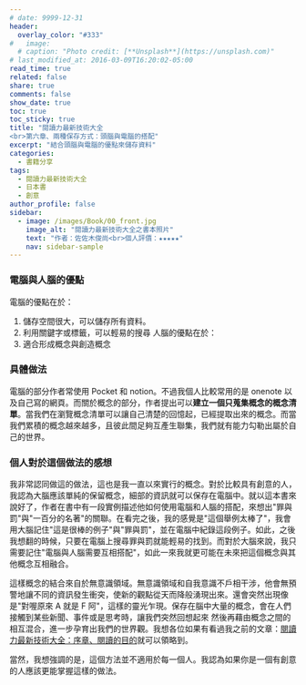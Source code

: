 ```yaml
---
# date: 9999-12-31
header:
  overlay_color: "#333"
#   image: 
  # caption: "Photo credit: [**Unsplash**](https://unsplash.com)"
# last_modified_at: 2016-03-09T16:20:02-05:00
read_time: true
related: false
share: true
comments: false
show_date: true
toc: true
toc_sticky: true
title: "閱讀力最新技術大全
<br>第六章、兩種保存方式：頭腦與電腦的搭配"
excerpt: "結合頭腦與電腦的優點來儲存資料"
categories:
  - 書籍分享
tags:
  - 閱讀力最新技術大全
  - 日本書
  - 創意
author_profile: false
sidebar:
  - image: /images/Book/00_front.jpg
    image_alt: "閱讀力最新技術大全之書本照片"
    text: "作者：佐佐木俊尚<br>個人評價：★★★★★"
    nav: sidebar-sample
---
```

### 電腦與人腦的優點
電腦的優點在於：
1. 儲存空間很大，可以儲存所有資料。
2. 利用關鍵字或標籤，可以輕易的搜尋
人腦的優點在於：
1. 適合形成概念與創造概念

### 具體做法
電腦的部分作者常使用 Pocket 和 notion。不過我個人比較常用的是 onenote 以及自己寫的網頁。而關於概念的部分，作者提出可以**建立一個只蒐集概念的概念清單**。當我們在瀏覽概念清單可以讓自己清楚的回憶起，已經提取出來的概念。而當我們累積的概念越來越多，且彼此間足夠互產生聯集，我們就有能力勾勒出屬於自己的世界。

### 個人對於這個做法的感想
我非常認同做這的做法，這也是我一直以來實行的概念。對於比較具有創意的人，我認為大腦應該單純的保留概念，細部的資訊就可以保存在電腦中。就以這本書來說好了，作者在書中有一段實例描述他如何使用電腦和人腦的搭配，來想出"罪與罰"與"一百分的名著"的關聯。在看完之後，我的感覺是"這個舉例太棒了"，我會用大腦記住"這是很棒的例子"與"罪與罰"，並在電腦中紀錄這段例子。如此，之後我想翻的時候，只要在電腦上搜尋罪與罰就能輕易的找到。而對於大腦來說，我只需要記住"電腦與人腦需要互相搭配"，如此一來我就更可能在未來把這個概念與其他概念互相融合。

這樣概念的結合來自於無意識領域。無意識領域和自我意識不戶相干涉，他會無預警地讓不同的資訊發生衝突，使新的觀點從天而降般湧現出來。還會突然出現像是"對喔原來 A 就是 F 阿"，這樣的靈光乍現。保存在腦中大量的概念，會在人們接觸到某些新聞、事件或是思考時，讓我們突然回想起來
然後再藉由概念之間的相互混合，進一步孕育出我們的世界觀。我想各位如果有看過我之前的文章：[閱讀力最新技術大全：序章、閱讀的目的](/書籍分享/reading-skill_01)就可以領略到。

當然，我想強調的是，這個方法並不適用於每一個人。我認為如果你是一個有創意的人應該更能掌握這樣的做法。

